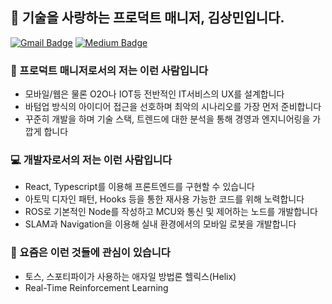<h2>🎒 기술을 사랑하는 프로덕트 매니저, <strong>김상민</strong>입니다.</h2>

[![Gmail Badge](https://img.shields.io/badge/-Gmail-d14836?style=for-the-badge&logo=Gmail&logoColor=white&link=mailto:plantstoen@gmail.com)](mailto:plantstoen@gmail.com)
[![Medium Badge](https://img.shields.io/badge/-Medium-black?style=for-the-badge&logo=Medium&logoColor=white&link=https://medium.com/@plantstoen)](https://medium.com/@plantstoen)

### 🚀 프로덕트 매니저로서의 저는 이런 사람입니다

- 모바일/웹은 물론 O2O나 IOT등 전반적인 IT서비스의 UX를 설계합니다
- 바텀업 방식의 아이디어 접근을 선호하며 최악의 시나리오를 가장 먼저 준비합니다
- 꾸준히 개발을 하며 기술 스택, 트렌드에 대한 분석을 통해 경영과 엔지니어링을 가깝게 합니다

### 💻 개발자로서의 저는 이런 사람입니다

- React, Typescript를 이용해 프론트엔드를 구현할 수 있습니다
- 아토믹 디자인 패턴, Hooks 등을 통한 재사용 가능한 코드를 위해 노력합니다
- ROS로 기본적인 Node를 작성하고 MCU와 통신 및 제어하는 노드를 개발합니다
- SLAM과 Navigation을 이용해 실내 환경에서의 모바일 로봇을 개발합니다

### 🌱 요즘은 이런 것들에 관심이 있습니다

- 토스, 스포티파이가 사용하는 애자일 방법론 헬릭스(Helix)
- Real-Time Reinforcement Learning
